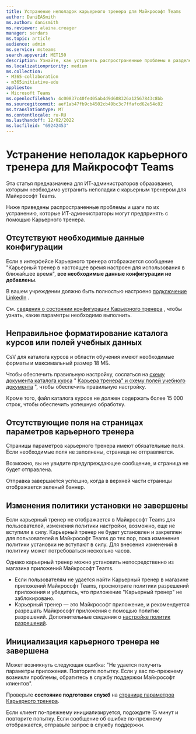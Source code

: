 ```yaml
---
title: Устранение неполадок карьерного тренера для Майкрософт Teams
author: DaniEASmith
ms.author: danismith
ms.reviewer: alaina.creager
manager: serdars
ms.topic: article
audience: admin
ms.service: msteams
search.appverid: MET150
description: Узнайте, как устранять распространенные проблемы в разделе Карьерный тренер для Майкрософт Teams.
ms.localizationpriority: medium
ms.collection:
- M365-collaboration
- m365initiative-edu
appliesto:
- Microsoft Teams
ms.openlocfilehash: 4c00837c40fe405ab4d9d608326a12567843c8bb
ms.sourcegitcommit: aef1ab47fb9cb4502cb49bc3c7ffafcd62e54c82
ms.translationtype: MT
ms.contentlocale: ru-RU
ms.lasthandoff: 12/02/2022
ms.locfileid: "69242453"
---
```

# <a name="troubleshoot-career-coach-for-microsoft-teams"></a>Устранение неполадок карьерного тренера для Майкрософт Teams

Эта статья предназначена для ИТ-администраторов образования, которым необходимо устранить неполадки с карьерным тренером для Майкрософт Teams.

Ниже приведены распространенные проблемы и шаги по их устранению, которые ИТ-администраторы могут предпринять с помощью Карьерного тренера.

## <a name="missing-required-configuration-data"></a>Отсутствуют необходимые данные конфигурации

Если в интерфейсе Карьерного тренера отображается сообщение "Карьерный тренер в настоящее время настроен для использования в ближайшее время", **все необходимые данные конфигурации не добавлены**.

В вашем учреждении должно быть полностью настроено [подключение LinkedIn](career-coach-set-up-steps.md#linkedin-connection-required) .

См. [сведения о состоянии конфигурации Карьерного тренера](career-coach-set-up-steps.md#configuration-status) , чтобы узнать, какие параметры необходимо выполнить.

## <a name="incorrect-formatting-of-course-catalog-or-fields-of-study-data"></a>Неправильное форматирование каталога курсов или полей учебных данных

CsV для каталога курсов и области обучения имеют необходимые форматы и максимальный размер 18 МБ.

Чтобы обеспечить правильную настройку, сослаться на [схему документа каталога курса](career-coach-set-up-steps.md#course-catalog-document-format-and-schema) " [Карьера тренера" и схему полей учебного документа](career-coach-set-up-steps.md#fields-of-study-document-format-and-schema) ", чтобы обеспечить правильную настройку.

Кроме того, файл каталога курсов не должен содержать более 15 000 строк, чтобы обеспечить успешную обработку.

## <a name="missing-fields-in-career-coach-settings-pages"></a>Отсутствующие поля на страницах параметров карьерного тренера

Страницы параметров карьерного тренера имеют обязательные поля. Если необходимые поля не заполнены, страница не отправляется.

Возможно, вы не увидите предупреждающее сообщение, и страница не будет отправлена.

Отправка завершается успешно, когда в верхней части страницы отображается зеленый баннер.

## <a name="setup-policy-changes-arent-complete"></a>Изменения политики установки не завершены

Если карьерный тренер не отображается в Майкрософт Teams для пользователей, изменения политики настройки, возможно, еще не вступили в силу. Карьерный тренер не будет установлен и закреплен для пользователей в Майкрософт Teams до тех пор, пока изменения политики установки не вступают в силу. Для внесения изменений в политику может потребоваться несколько часов.

Однако карьерный тренер можно установить непосредственно из магазина приложений Майкрософт Teams.

- Если пользователям не удается найти Карьерный тренер в магазине приложений Майкрософт Teams, просмотрите политики разрешений приложения и убедитесь, что приложение "Карьерный тренер" не заблокировано.
- Карьерный тренер — это Майкрософт приложение, и рекомендуется разрешать Майкрософт приложения с помощью политик разрешений. Дополнительные сведения о [настройке политик разрешений](teams-app-permission-policies.md).

## <a name="career-coach-initialization-isnt-complete"></a>Инициализация карьерного тренера не завершена

Может возникнуть следующая ошибка: "Не удается получить параметры приложения. Повторите попытку. Если у вас по-прежнему возникли проблемы, обратитесь в службу поддержки Майкрософт клиентов".

Проверьте **состояние подготовки служб** на [странице параметров Карьерного тренера](career-coach-set-up-steps.md#career-coach-settings-status).

Если клиент по-прежнему инициализируется, подождите 15 минут и повторите попытку. Если сообщение об ошибке по-прежнему отображается, отправьте запрос в службу поддержки.
